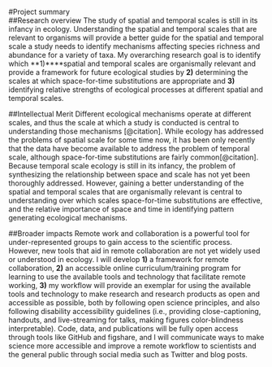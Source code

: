 <!--
Prepare Project Summary (also called Abstract) of Proposed Research and Training. [1 page limit]
 This is an abstract of the proposed research and training. You must
clearly address and identify in separate statements using the three boxes:(1) an overview of the project;(2) the intellectual merit of the proposed activity; and (3) the broader impacts resulting from the proposed activity or the application will be returned without review.
For all areas, list your sponsoring scientist(s) and institution(s) in the overview.
-->
#Project summary  
##Research overview	
The study of spatial and temporal scales is still in its infancy in ecology.  Understanding the spatial and temporal scales that are relevant to organisms will provide a better guide for the spatial and temporal scale a study needs to identify mechanisms affecting species richness and abundance for a variety of taxa.  My overarching research goal is to identify which **1)****spatial and temporal scales are organismally relevant and provide a framework for future ecological studies by **2)** determining the scales at which space-for-time substitutions are appropriate and **3)** identifying relative strengths of ecological processes at different spatial and temporal scales.  


##Intellectual Merit
Different ecological mechanisms operate at different scales, and thus the scale at which a study is conducted is central to understanding those mechanisms [@citation].  While ecology has addressed the problems of spatial scale for some time now, it has been only recently that the data have become available to address the problem of temporal scale, although space-for-time substitutions are fairly common[@citation].  Because temporal scale ecology is still in its infancy, the problem of synthesizing the relationship between space and scale has not yet been thoroughly addressed. However, gaining a better understanding of the spatial and temporal scales that are organismally relevant is central to understanding over which scales space-for-time substitutions are effective, and the relative importance of space and time in identifying pattern generating ecological mechanisms.

##Broader impacts
Remote work and collaboration is a powerful tool for under-represented groups to gain access to the scientific process.  However, new tools that aid in remote collaboration are not yet widely used or understood in ecology.  I will develop **1)** a framework for remote collaboration, **2)** an accessible online curriculum/training program for learning to use the available tools and technology that facilitate remote working, **3)** my workflow will provide an exemplar for using the available tools and technology to make research and research products as open and accessible as possible, both by following open science principles, and also following disability accessibility guidelines (i.e., providing close-captioning, handouts, and live-streaming for talks, making figures color-blindness interpretable).  Code, data, and publications will be fully open access through tools like GitHub and figshare, and I will communicate ways to make science more accessible and improve a remote workflow to scientists and the general public through social media such as Twitter and blog posts.

